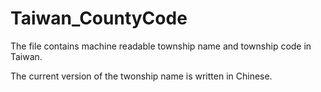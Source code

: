 # Taiwan_CountyCode

The file contains machine readable township name and township code in Taiwan. 

The current version of the twonship name is written in Chinese.
